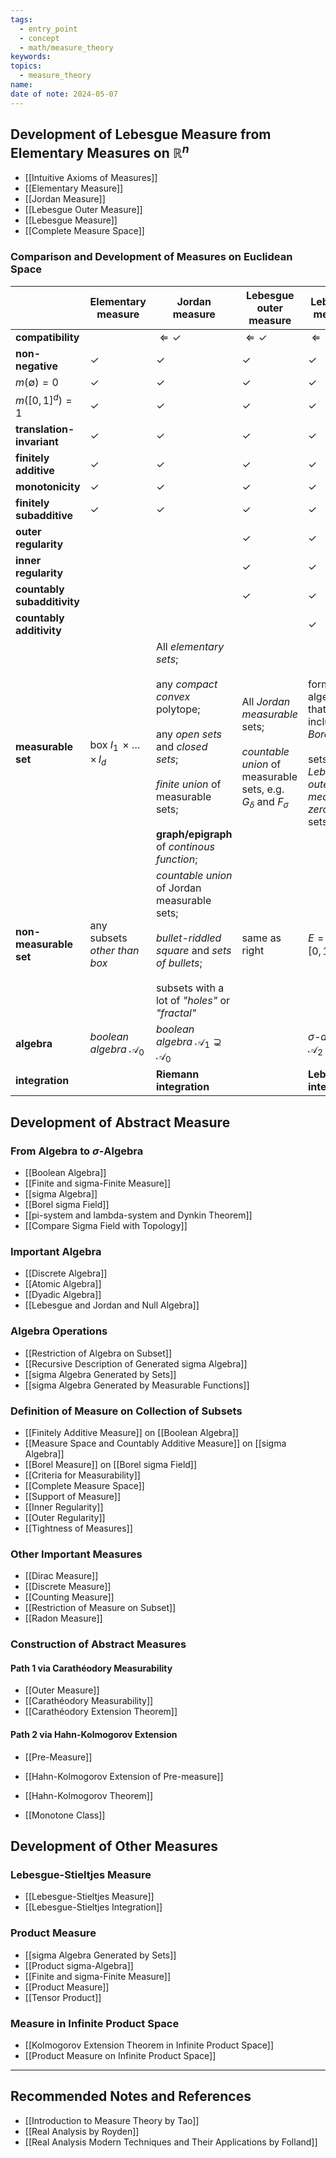 ```yaml
---
tags:
  - entry_point
  - concept
  - math/measure_theory
keywords: 
topics:
  - measure_theory
name: 
date of note: 2024-05-07
---
```



## Development of Lebesgue Measure from Elementary Measures on $\mathbb{R}^n$

- [[Intuitive Axioms of Measures]]
- [[Elementary Measure]]
- [[Jordan Measure]]
- [[Lebesgue Outer Measure]]
- [[Lebesgue Measure]]
- [[Complete Measure Space]]


### Comparison and Development of Measures on Euclidean Space

|                             | **Elementary measure**                  | **Jordan measure**                                                                                                                                                                                    | **Lebesgue outer measure**                                                                                     | **Lebesgue measure**                                                                                                 |
| --------------------------- | --------------------------------------- | ----------------------------------------------------------------------------------------------------------------------------------------------------------------------------------------------------- | -------------------------------------------------------------------------------------------------------------- | -------------------------------------------------------------------------------------------------------------------- |
| **compatibility**           |                                         | $\Leftarrow \checkmark$                                                                                                                                                                               | $\Leftarrow \checkmark$                                                                                        | $\Leftarrow \checkmark$                                                                                              |
| **non-negative**            | $\checkmark$                            | $\checkmark$                                                                                                                                                                                          | $\checkmark$                                                                                                   | $\checkmark$                                                                                                         |
| $m(\emptyset) = 0$          | $\checkmark$                            | $\checkmark$                                                                                                                                                                                          | $\checkmark$                                                                                                   | $\checkmark$                                                                                                         |
| $m([0,1]^d) = 1$            | $\checkmark$                            | $\checkmark$                                                                                                                                                                                          | $\checkmark$                                                                                                   | $\checkmark$                                                                                                         |
| **translation-invariant**   | $\checkmark$                            | $\checkmark$                                                                                                                                                                                          | $\checkmark$                                                                                                   | $\checkmark$                                                                                                         |
| **finitely additive**       | $\checkmark$                            | $\checkmark$                                                                                                                                                                                          | $\checkmark$                                                                                                   | $\checkmark$                                                                                                         |
| **monotonicity**            | $\checkmark$                            | $\checkmark$                                                                                                                                                                                          | $\checkmark$                                                                                                   | $\checkmark$                                                                                                         |
| **finitely subadditive**    | $\checkmark$                            | $\checkmark$                                                                                                                                                                                          | $\checkmark$                                                                                                   | $\checkmark$                                                                                                         |
| **outer regularity**        |                                         |                                                                                                                                                                                                       | $\checkmark$                                                                                                   | $\checkmark$                                                                                                         |
| **inner regularity**        |                                         |                                                                                                                                                                                                       | $\checkmark$                                                                                                   | $\checkmark$                                                                                                         |
| **countably subadditivity** |                                         |                                                                                                                                                                                                       | $\checkmark$                                                                                                   | $\checkmark$                                                                                                         |
| **countably additivity**    |                                         |                                                                                                                                                                                                       |                                                                                                                | $\checkmark$                                                                                                         |
| **measurable set**          | box $I_1 \,{\times}\ldots{\times}\,I_d$ | All *elementary sets*;<br><br>any *compact convex* polytope; <br><br>any *open sets* and *closed sets*;<br><br>*finite union* of measurable sets; <br><br>**graph/epigraph** of *continous function*; | All *Jordan measurable* sets; <br><br>*countable union* of measurable sets, e.g. $G_{\delta}$ and $F_{\sigma}$ | forms a $\sigma$-algebra that includes all *Borel sets*;<br><br>sets with *Lebesgue outer measure zero* (null sets). |
| **non-measurable set**      | any subsets *other than box*            | *countable union* of Jordan measurable sets;<br><br>*bullet-riddled square* and *sets of bullets*;<br><br>subsets with a lot of *"holes"* or *"fractal"*                                              | same as right                                                                                                  | $E = \mathbb{R}/\mathbb{Q} \cap [0,1]$                                                                               |
| **algebra**                 | *boolean algebra* $\mathscr{A}_0$       | *boolean algebra* $\mathscr{A}_1 \supsetneq \mathscr{A}_0$                                                                                                                                            |                                                                                                                | *$\sigma$-algebra* $\mathscr{A}_{2} \supsetneq \mathscr{A}_1$                                                        |
| **integration**             |                                         | **Riemann integration**                                                                                                                                                                               |                                                                                                                | **Lebesgue integration**                                                                                             |


## Development of Abstract Measure

### From Algebra to $\sigma$-Algebra

- [[Boolean Algebra]]
- [[Finite and sigma-Finite Measure]]
- [[sigma Algebra]]
- [[Borel sigma Field]]
- [[pi-system and lambda-system and Dynkin Theorem]]
- [[Compare Sigma Field with Topology]]

### Important Algebra

- [[Discrete Algebra]]
- [[Atomic Algebra]]
- [[Dyadic Algebra]]
- [[Lebesgue and Jordan and Null Algebra]]

### Algebra Operations

- [[Restriction of Algebra on Subset]]
- [[Recursive Description of Generated sigma Algebra]]
- [[sigma Algebra Generated by Sets]]
- [[sigma Algebra Generated by Measurable Functions]]

### Definition of Measure on Collection of Subsets

- [[Finitely Additive Measure]] on [[Boolean Algebra]]
- [[Measure Space and Countably Additive Measure]] on [[sigma Algebra]]
- [[Borel Measure]] on [[Borel sigma Field]]
- [[Criteria for Measurability]]
- [[Complete Measure Space]]
- [[Support of Measure]]
- [[Inner Regularity]]
- [[Outer Regularity]]
- [[Tightness of Measures]]


### Other Important Measures

- [[Dirac Measure]]
- [[Discrete Measure]]
- [[Counting Measure]]
- [[Restriction of Measure on Subset]]
- [[Radon Measure]]

### Construction of Abstract Measures

#### Path 1 via Carathéodory Measurability

- [[Outer Measure]]
- [[Carathéodory Measurability]]
- [[Carathéodory Extension Theorem]]

#### Path 2 via Hahn-Kolmogorov Extension

- [[Pre-Measure]]
- [[Hahn-Kolmogorov Extension of Pre-measure]]
- [[Hahn-Kolmogorov Theorem]]

- [[Monotone Class]]


## Development of Other Measures

### Lebesgue-Stieltjes Measure

- [[Lebesgue-Stieltjes Measure]]
- [[Lebesgue-Stieltjes Integration]]

### Product Measure

- [[sigma Algebra Generated by Sets]]
- [[Product sigma-Algebra]]
- [[Finite and sigma-Finite Measure]]
- [[Product Measure]]
- [[Tensor Product]]

### Measure in Infinite Product Space

- [[Kolmogorov Extension Theorem in Infinite Product Space]]
- [[Product Measure on Infinite Product Space]]





-----------
##  Recommended Notes and References


- [[Introduction to Measure Theory by Tao]]
- [[Real Analysis by Royden]]
- [[Real Analysis Modern Techniques and Their Applications by Folland]]